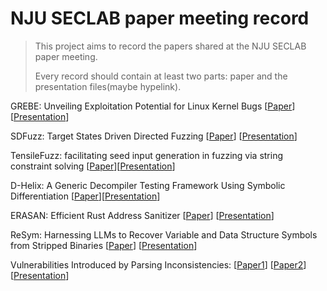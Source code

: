 # NJU SECLAB paper meeting record
> This project aims to record the papers shared at the NJU SECLAB paper meeting.
>
> Every record should contain at least two parts: paper and the presentation files(maybe hypelink).

GREBE: Unveiling Exploitation Potential for Linux Kernel Bugs [[Paper](https://zplin.me/papers/GREBE.pdf)] [[Presentation](./PresentationFiles/GREBE.pdf)]

SDFuzz: Target States Driven Directed Fuzzing [[Paper](https://www.usenix.org/system/files/usenixsecurity24-li-penghui.pdf)] [[Presentation](./PresentationFiles/SDFUZZ.pdf)]

TensileFuzz: facilitating seed input generation in fuzzing via string constraint solving [[Paper](https://dl.acm.org/doi/pdf/10.1145/3533767.3534403)][[Presentation](./PresentationFiles/TensileFuzz.pdf)]

D-Helix: A Generic Decompiler Testing Framework Using Symbolic Differentiation [[Paper](https://www.usenix.org/system/files/sec24fall-prepub-759-zou.pdf)][[Presentation](./PresentationFiles/D-Helix.pdf)]

ERASAN: Efficient Rust Address Sanitizer [[Paper](https://s2-lab.github.io/assets/erasan_S&P_2024.pdf)] [[Presentation](./PresentationFiles/ERASAN.pdf)]

ReSym: Harnessing LLMs to Recover Variable and Data Structure Symbols from Stripped Binaries [[Paper](https://www.cs.purdue.edu/homes/lintan/publications/resym-ccs24.pdf)] [[Presentation](./PresentationFiles/resym-ccs24.pdf)]

Vulnerabilities Introduced by Parsing Inconsistencies: [[Paper1](https://dl.acm.org/doi/abs/10.1145/3460120.3485384)] [[Paper2](https://ieeexplore.ieee.org/document/9833690)]  [[Presentation](./PresentationFiles/Parsing_Inconsistency.pdf)]
